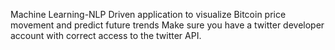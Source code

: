 Machine Learning-NLP Driven application to visualize Bitcoin price movement and predict future trends
Make sure you have a twitter developer account with correct access to the twitter API.
